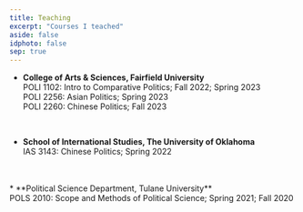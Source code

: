```yaml
---
title: Teaching
excerpt: "Courses I teached"
aside: false
idphoto: false
sep: true
---
```


* **College of Arts & Sciences, Fairfield University**<br/>
POLI 1102: Intro to Comparative Politics; Fall 2022; Spring 2023 <br/>
POLI 2256: Asian Politics; Spring 2023 <br/>
POLI 2260: Chinese Politics; Fall 2023 <br/>
<br/>

* **School of International Studies, The University of Oklahoma**<br/>
IAS 3143: Chinese Politics; Spring 2022
<br/>
<br/>
* **Political Science Department, Tulane University**<br/>
POLS 2010: Scope and Methods of Political Science; Spring 2021; Fall 2020
<br/>
